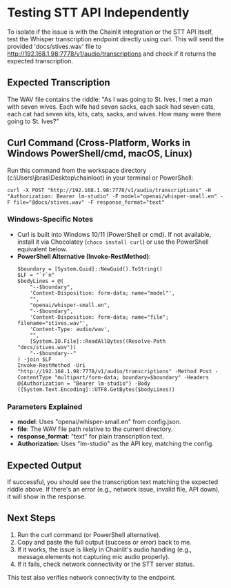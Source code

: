 # Testing STT API Independently

To isolate if the issue is with the Chainlit integration or the STT API itself, test the Whisper transcription endpoint directly using curl. This will send the provided 'docs/stives.wav' file to http://192.168.1.98:7778/v1/audio/transcriptions and check if it returns the expected transcription.

## Expected Transcription
The WAV file contains the riddle: "As I was going to St. Ives, I met a man with seven wives. Each wife had seven sacks, each sack had seven cats, each cat had seven kits, kits, cats, sacks, and wives. How many were there going to St. Ives?"

## Curl Command (Cross-Platform, Works in Windows PowerShell/cmd, macOS, Linux)
Run this command from the workspace directory (c:\Users\jbras\Desktop\chainloot) in your terminal or PowerShell:

```
curl -X POST "http://192.168.1.98:7778/v1/audio/transcriptions" -H "Authorization: Bearer lm-studio" -F model="openai/whisper-small.en" -F file="@docs/stives.wav" -F response_format="text"
```

### Windows-Specific Notes
- Curl is built into Windows 10/11 (PowerShell or cmd). If not available, install it via Chocolatey (`choco install curl`) or use the PowerShell equivalent below.
- **PowerShell Alternative (Invoke-RestMethod)**:
  ```
  $boundary = [System.Guid]::NewGuid().ToString()
  $LF = "`r`n"
  $bodyLines = @(
      "--$boundary",
      'Content-Disposition: form-data; name="model"',
      "",
      "openai/whisper-small.en",
      "--$boundary",
      'Content-Disposition: form-data; name="file"; filename="stives.wav"',
      'Content-Type: audio/wav',
      "",
      [System.IO.File]::ReadAllBytes((Resolve-Path "docs/stives.wav"))
      "--$boundary--"
  ) -join $LF
  Invoke-RestMethod -Uri "http://192.168.1.98:7778/v1/audio/transcriptions" -Method Post -ContentType "multipart/form-data; boundary=$boundary" -Headers @{Authorization = "Bearer lm-studio"} -Body ([System.Text.Encoding]::UTF8.GetBytes($bodyLines))
  ```

### Parameters Explained
- **model**: Uses "openai/whisper-small.en" from config.json.
- **file**: The WAV file path relative to the current directory.
- **response_format**: "text" for plain transcription text.
- **Authorization**: Uses "lm-studio" as the API key, matching the config.

## Expected Output
If successful, you should see the transcription text matching the expected riddle above. If there's an error (e.g., network issue, invalid file, API down), it will show in the response.

## Next Steps
1. Run the curl command (or PowerShell alternative).
2. Copy and paste the full output (success or error) back to me.
3. If it works, the issue is likely in Chainlit's audio handling (e.g., message.elements not capturing mic audio properly).
4. If it fails, check network connectivity or the STT server status.

This test also verifies network connectivity to the endpoint.